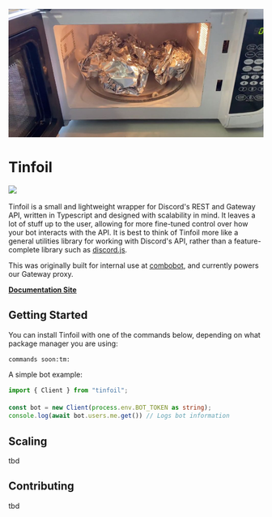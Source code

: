 ![Tinfoil Logo](assets/tinfoil.jpeg "Tinfoil Logo")

# Tinfoil
[![](https://dcbadge.vercel.app/api/server/CXhCTscDfc)](https://discord.gg/CXhCTscDfc)

Tinfoil is a small and lightweight wrapper for Discord's REST and Gateway API, written in Typescript and designed with scalability in mind. It leaves a lot of stuff up to the user, allowing for more fine-tuned control over how your bot interacts with the API. It is best to think of Tinfoil more like a general utilities library for working with Discord's API, rather than a feature-complete library such as [discord.js](https://discord.js.org).

This was originally built for internal use at [combobot](https://discord.gg/J3rYDmbjU4), and currently powers our Gateway proxy.

**[Documentation Site](https://example.com)**

## Getting Started
You can install Tinfoil with one of the commands below, depending on what package manager you are using:
```
commands soon:tm:
```

A simple bot example:
```ts
import { Client } from "tinfoil";

const bot = new Client(process.env.BOT_TOKEN as string);
console.log(await bot.users.me.get()) // Logs bot information
```

## Scaling

tbd

## Contributing

tbd
